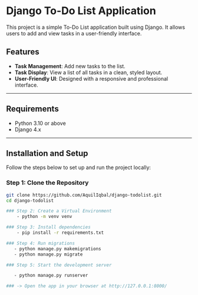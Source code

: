 # Django To-Do List Application

This project is a simple To-Do List application built using Django. It allows users to add and view tasks in a user-friendly interface.

## Features

- **Task Management**: Add new tasks to the list.
- **Task Display**: View a list of all tasks in a clean, styled layout.
- **User-Friendly UI**: Designed with a responsive and professional interface.

---

## Requirements

- Python 3.10 or above
- Django 4.x

---

## Installation and Setup

Follow the steps below to set up and run the project locally:

### Step 1: Clone the Repository

```bash
git clone https://github.com/AquilIqbal/django-todolist.git
cd django-todolist

### Step 2: Create a Virtual Environment
    - python -m venv venv

### Step 3: Install dependencies
    - pip install -r requirements.txt

### Step 4: Run migrations
   - python manage.py makemigrations
   - python manage.py migrate

### Step 5: Start the development server

   - python manage.py runserver

### -> Open the app in your browser at http://127.0.0.1:8000/

```
